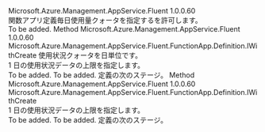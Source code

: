 <Type Name="IWithDailyUsageQuota" FullName="Microsoft.Azure.Management.AppService.Fluent.FunctionApp.Definition.IWithDailyUsageQuota">
  <TypeSignature Language="C#" Value="public interface IWithDailyUsageQuota" />
  <TypeSignature Language="ILAsm" Value=".class public interface auto ansi abstract IWithDailyUsageQuota" />
  <TypeSignature Language="DocId" Value="T:Microsoft.Azure.Management.AppService.Fluent.FunctionApp.Definition.IWithDailyUsageQuota" />
  <TypeSignature Language="VB.NET" Value="Public Interface IWithDailyUsageQuota" />
  <TypeSignature Language="F#" Value="type IWithDailyUsageQuota = interface" />
  <AssemblyInfo>
    <AssemblyName>Microsoft.Azure.Management.AppService.Fluent</AssemblyName>
    <AssemblyVersion>1.0.0.60</AssemblyVersion>
  </AssemblyInfo>
  <Interfaces />
  <Docs>
    <summary>
            関数アプリ定義毎日使用量クォータを指定するを許可します。
            </summary>
    <remarks>To be added.</remarks>
  </Docs>
  <Members>
    <Member MemberName="WithDailyUsageQuota">
      <MemberSignature Language="C#" Value="public Microsoft.Azure.Management.AppService.Fluent.FunctionApp.Definition.IWithCreate WithDailyUsageQuota (int quota);" />
      <MemberSignature Language="ILAsm" Value=".method public hidebysig newslot virtual instance class Microsoft.Azure.Management.AppService.Fluent.FunctionApp.Definition.IWithCreate WithDailyUsageQuota(int32 quota) cil managed" />
      <MemberSignature Language="DocId" Value="M:Microsoft.Azure.Management.AppService.Fluent.FunctionApp.Definition.IWithDailyUsageQuota.WithDailyUsageQuota(System.Int32)" />
      <MemberSignature Language="VB.NET" Value="Public Function WithDailyUsageQuota (quota As Integer) As IWithCreate" />
      <MemberSignature Language="F#" Value="abstract member WithDailyUsageQuota : int -&gt; Microsoft.Azure.Management.AppService.Fluent.FunctionApp.Definition.IWithCreate" Usage="iWithDailyUsageQuota.WithDailyUsageQuota quota" />
      <MemberType>Method</MemberType>
      <AssemblyInfo>
        <AssemblyName>Microsoft.Azure.Management.AppService.Fluent</AssemblyName>
        <AssemblyVersion>1.0.0.60</AssemblyVersion>
      </AssemblyInfo>
      <ReturnValue>
        <ReturnType>Microsoft.Azure.Management.AppService.Fluent.FunctionApp.Definition.IWithCreate</ReturnType>
      </ReturnValue>
      <Parameters>
        <Parameter Name="quota" Type="System.Int32" />
      </Parameters>
      <Docs>
        <param name="quota">使用状況クォータを日単位です。</param>
        <summary>
            1 日の使用状況データの上限を指定します。
            </summary>
        <returns>To be added.</returns>
        <remarks>To be added.</remarks>
        <return>定義の次のステージ。</return>
      </Docs>
    </Member>
    <Member MemberName="WithoutDailyUsageQuota">
      <MemberSignature Language="C#" Value="public Microsoft.Azure.Management.AppService.Fluent.FunctionApp.Definition.IWithCreate WithoutDailyUsageQuota ();" />
      <MemberSignature Language="ILAsm" Value=".method public hidebysig newslot virtual instance class Microsoft.Azure.Management.AppService.Fluent.FunctionApp.Definition.IWithCreate WithoutDailyUsageQuota() cil managed" />
      <MemberSignature Language="DocId" Value="M:Microsoft.Azure.Management.AppService.Fluent.FunctionApp.Definition.IWithDailyUsageQuota.WithoutDailyUsageQuota" />
      <MemberSignature Language="VB.NET" Value="Public Function WithoutDailyUsageQuota () As IWithCreate" />
      <MemberSignature Language="F#" Value="abstract member WithoutDailyUsageQuota : unit -&gt; Microsoft.Azure.Management.AppService.Fluent.FunctionApp.Definition.IWithCreate" Usage="iWithDailyUsageQuota.WithoutDailyUsageQuota " />
      <MemberType>Method</MemberType>
      <AssemblyInfo>
        <AssemblyName>Microsoft.Azure.Management.AppService.Fluent</AssemblyName>
        <AssemblyVersion>1.0.0.60</AssemblyVersion>
      </AssemblyInfo>
      <ReturnValue>
        <ReturnType>Microsoft.Azure.Management.AppService.Fluent.FunctionApp.Definition.IWithCreate</ReturnType>
      </ReturnValue>
      <Parameters />
      <Docs>
        <summary>
            1 日の使用状況データの上限を指定します。
            </summary>
        <returns>To be added.</returns>
        <remarks>To be added.</remarks>
        <return>定義の次のステージ。</return>
      </Docs>
    </Member>
  </Members>
</Type>